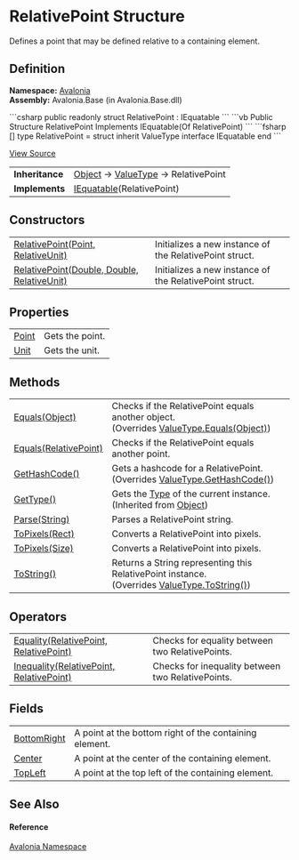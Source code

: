 # RelativePoint Structure


Defines a point that may be defined relative to a containing element.



## Definition
**Namespace:** <a href="N_Avalonia">Avalonia</a>  
**Assembly:** Avalonia.Base (in Avalonia.Base.dll)

<Tabs groupId="api-code-preview">
<TabItem value="csharp" label="C#">
```csharp
public readonly struct RelativePoint : IEquatable<RelativePoint>
```
</TabItem>
<TabItem value="vb" label="VB">
```vb
Public Structure RelativePoint
	Implements IEquatable(Of RelativePoint)
```
</TabItem>
<TabItem value="fsharp" label="F#">
```fsharp
[<SealedAttribute>]
type RelativePoint = 
    struct
        inherit ValueType
        interface IEquatable<RelativePoint>
    end
```
</TabItem>
</Tabs>



<a href="https://github.com/AvaloniaUI/Avalonia/tree/master/src/Avalonia.Base/RelativePoint.cs" title="View the source code">View Source</a>

<table>
<tr><td><strong>Inheritance</strong></td><td><a href="https://learn.microsoft.com/dotnet/api/system.object" target="_blank" rel="noopener noreferrer">Object</a>  →  <a href="https://learn.microsoft.com/dotnet/api/system.valuetype" target="_blank" rel="noopener noreferrer">ValueType</a>  →  RelativePoint</td></tr>
<tr><td><strong>Implements</strong></td><td><a href="https://learn.microsoft.com/dotnet/api/system.iequatable-1" target="_blank" rel="noopener noreferrer">IEquatable</a>(RelativePoint)</td></tr>
</table>



## Constructors
<table>
<tr>
<td><a href="M_Avalonia_RelativePoint__ctor">RelativePoint(Point, RelativeUnit)</a></td>
<td>Initializes a new instance of the RelativePoint struct.</td>
</tr>
<tr>
<td><a href="M_Avalonia_RelativePoint__ctor_1">RelativePoint(Double, Double, RelativeUnit)</a></td>
<td>Initializes a new instance of the RelativePoint struct.</td>
</tr>
</table>

## Properties
<table>
<tr>
<td><a href="P_Avalonia_RelativePoint_Point">Point</a></td>
<td>Gets the point.</td>
</tr>
<tr>
<td><a href="P_Avalonia_RelativePoint_Unit">Unit</a></td>
<td>Gets the unit.</td>
</tr>
</table>

## Methods
<table>
<tr>
<td><a href="M_Avalonia_RelativePoint_Equals_1">Equals(Object)</a></td>
<td>Checks if the RelativePoint equals another object.<br />(Overrides <a href="https://learn.microsoft.com/dotnet/api/system.valuetype.equals" target="_blank" rel="noopener noreferrer">ValueType.Equals(Object)</a>)</td>
</tr>
<tr>
<td><a href="M_Avalonia_RelativePoint_Equals">Equals(RelativePoint)</a></td>
<td>Checks if the RelativePoint equals another point.</td>
</tr>
<tr>
<td><a href="M_Avalonia_RelativePoint_GetHashCode">GetHashCode()</a></td>
<td>Gets a hashcode for a RelativePoint.<br />(Overrides <a href="https://learn.microsoft.com/dotnet/api/system.valuetype.gethashcode" target="_blank" rel="noopener noreferrer">ValueType.GetHashCode()</a>)</td>
</tr>
<tr>
<td><a href="https://learn.microsoft.com/dotnet/api/system.object.gettype" target="_blank" rel="noopener noreferrer">GetType()</a></td>
<td>Gets the <a href="https://learn.microsoft.com/dotnet/api/system.type" target="_blank" rel="noopener noreferrer">Type</a> of the current instance.<br />(Inherited from <a href="https://learn.microsoft.com/dotnet/api/system.object" target="_blank" rel="noopener noreferrer">Object</a>)</td>
</tr>
<tr>
<td><a href="M_Avalonia_RelativePoint_Parse">Parse(String)</a></td>
<td>Parses a RelativePoint string.</td>
</tr>
<tr>
<td><a href="M_Avalonia_RelativePoint_ToPixels">ToPixels(Rect)</a></td>
<td>Converts a RelativePoint into pixels.</td>
</tr>
<tr>
<td><a href="M_Avalonia_RelativePoint_ToPixels_1">ToPixels(Size)</a></td>
<td>Converts a RelativePoint into pixels.</td>
</tr>
<tr>
<td><a href="M_Avalonia_RelativePoint_ToString">ToString()</a></td>
<td>Returns a String representing this RelativePoint instance.<br />(Overrides <a href="https://learn.microsoft.com/dotnet/api/system.valuetype.tostring" target="_blank" rel="noopener noreferrer">ValueType.ToString()</a>)</td>
</tr>
</table>

## Operators
<table>
<tr>
<td><a href="M_Avalonia_RelativePoint_op_Equality">Equality(RelativePoint, RelativePoint)</a></td>
<td>Checks for equality between two RelativePoints.</td>
</tr>
<tr>
<td><a href="M_Avalonia_RelativePoint_op_Inequality">Inequality(RelativePoint, RelativePoint)</a></td>
<td>Checks for inequality between two RelativePoints.</td>
</tr>
</table>

## Fields
<table>
<tr>
<td><a href="F_Avalonia_RelativePoint_BottomRight">BottomRight</a></td>
<td>A point at the bottom right of the containing element.</td>
</tr>
<tr>
<td><a href="F_Avalonia_RelativePoint_Center">Center</a></td>
<td>A point at the center of the containing element.</td>
</tr>
<tr>
<td><a href="F_Avalonia_RelativePoint_TopLeft">TopLeft</a></td>
<td>A point at the top left of the containing element.</td>
</tr>
</table>

## See Also


#### Reference
<a href="N_Avalonia">Avalonia Namespace</a>  

